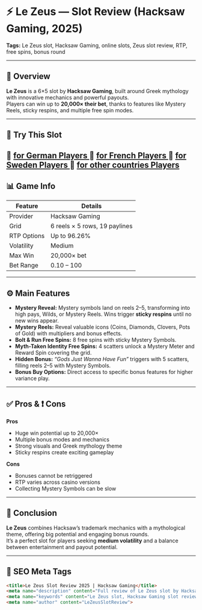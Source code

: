 # ⚡ Le Zeus — Slot Review (Hacksaw Gaming, 2025)

**Tags:** Le Zeus slot, Hacksaw Gaming, online slots, Zeus slot review, RTP, free spins, bonus round  

---

## 🎯 Overview
**Le Zeus** is a 6×5 slot by **Hacksaw Gaming**, built around Greek mythology with innovative mechanics and powerful payouts.  
Players can win up to **20,000× their bet**, thanks to features like Mystery Reels, sticky respins, and multiple free spin modes.  

---

## 🔗 Try This Slot
🎰 [for German Players ](https://k56thc2itt.com/?serial=47894&creative_id=1256&anid=SentinoDE&path=registration&retentionId=a8aecea0-2dac-41a0-82ca-59e0cf53f33f&utm_source=germany&utm_medium=Alina&utm_campaign=KingQONK&utm_term=SentinoDE)
🎰 [for French Players ](https://k56thc2itt.com/?serial=47119&creative_id=1085&anid=SentinoFR&path=registration&retentionId=a8aecea0-2dac-41a0-82ca-59e0cf53f33f&utm_source=france&utm_medium=Alina&utm_campaign=KingQONK&utm_term=SentinoFR)
🎰 [for Sweden Players ](https://k56thc2itt.com/?serial=53778&creative_id=1287&anid=SentinoSE&path=registration&retentionId=6ea75dae-5fbe-4550-b662-b83e4600a165&utm_source=sweden&utm_medium=Alina&utm_campaign=KingQONK&utm_term=SentinoSE)
🎰 [for other countries Players ](https://k56thc2itt.com/?serial=53868&creative_id=1283&anid=SentinoFR&path=registration&retentionId=6ea75dae-5fbe-4550-b662-b83e4600a165&utm_source=france&utm_medium=Alina&utm_campaign=KingQONK&utm_term=SentinoFR)
---

## 📊 Game Info

| Feature            | Details                          |
|--------------------|----------------------------------|
| Provider           | Hacksaw Gaming                   |
| Grid               | 6 reels × 5 rows, 19 paylines    |
| RTP Options        | Up to 96.26%                     |
| Volatility         | Medium                           |
| Max Win            | 20,000× bet                      |
| Bet Range          | 0.10 – 100                       |

---

## ⚙️ Main Features

- **Mystery Reveal:** Mystery symbols land on reels 2–5, transforming into high pays, Wilds, or Mystery Reels. Wins trigger **sticky respins** until no new wins appear.  
- **Mystery Reels:** Reveal valuable icons (Coins, Diamonds, Clovers, Pots of Gold) with multipliers and bonus effects.  
- **Bolt & Run Free Spins:** 8 free spins with sticky Mystery Symbols.  
- **Myth-Taken Identity Free Spins:** 4 scatters unlock a Mystery Meter and Reward Spin covering the grid.  
- **Hidden Bonus:** *“Gods Just Wanna Have Fun”* triggers with 5 scatters, filling reels 2–5 with Mystery Symbols.  
- **Bonus Buy Options:** Direct access to specific bonus features for higher variance play.  

---

## ✅ Pros & ❗ Cons

**Pros**
- Huge win potential up to 20,000×  
- Multiple bonus modes and mechanics  
- Strong visuals and Greek mythology theme  
- Sticky respins create exciting gameplay  

**Cons**
- Bonuses cannot be retriggered  
- RTP varies across casino versions  
- Collecting Mystery Symbols can be slow  

---

## 🌟 Conclusion
**Le Zeus** combines Hacksaw’s trademark mechanics with a mythological theme, offering big potential and engaging bonus rounds.  
It’s a perfect slot for players seeking **medium volatility** and a balance between entertainment and payout potential.  
  

---

## 🧠 SEO Meta Tags

```html
<title>Le Zeus Slot Review 2025 | Hacksaw Gaming</title>
<meta name="description" content="Full review of Le Zeus slot by Hacksaw Gaming (2025). RTP up to 96.26%, max win 20,000× bet, bonus features, Mystery Reels & free spins.">
<meta name="keywords" content="Le Zeus slot, Hacksaw Gaming slot review, Zeus slot, online slots, slot RTP 96.26, free spins, mystery reels, casino slots 2025">
<meta name="author" content="LeZeusSlotReview">
